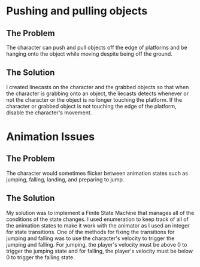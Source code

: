 # Pushing and pulling objects

## The Problem
The character can push and pull objects off the edge of platforms and be hanging onto the object while moving despite being off the ground.

## The Solution
I created linecasts on the character and the grabbed objects so that when the character is grabbing onto an object, the liecasts detects whenever or not the character or the object
is no longer touching the platform. If the character or grabbed object is not touching the edge of the platform, disable the character's movement.



# Animation Issues

## The Problem
The character would sometimes flicker between animation states such as jumping, falling, landing, and preparing to jump.

## The Solution
My solution was to implement a Finite State Machine that manages all of the conditions of the state changes. I used enumeration to keep track of all of the animation states to make
it work with the animator as I used an integer for state transitions. One of the methods for fixing the transitions for jumping and falling was to use the character's velocity to 
trigger the jumping and falling. For jumping, the player's velocity must be above 0 to trigger the jumping state and for falling, the player's velocity must be below 0 to trigger 
the falling state.
